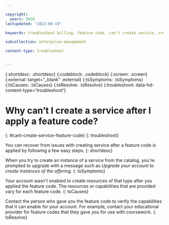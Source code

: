 ```yaml
---

copyright:
  years: 2020
lastupdated: "2022-08-19"

keywords: troubleshoot billing, feature code, can't create service, create service, lite account, trial account

subcollection: enterprise-management

content-type: troubleshoot


---
```


{:shortdesc: .shortdesc}
{:codeblock: .codeblock}
{:screen: .screen}
{:external: target="_blank" .external}
{:tsSymptoms: .tsSymptoms}
{:tsCauses: .tsCauses}
{:tsResolve: .tsResolve}
{:troubleshoot: data-hd-content-type='troubleshoot'}

# Why can’t I create a service after I apply a feature code?
{: #cant-create-service-feature-code}
{: troubleshoot}

You can recover from issues with creating service after a feature code is applied by following a few easy steps.
{: shortdesc}

When you try to create an instance of a service from the catalog, you're prompted to upgrade with a message such as *Upgrade your account to create instances of the offering.*
{: tsSymptoms}

Your account wasn't enabled to create resources of that type after you applied the feature code. The resources or capabilities that are provided vary for each feature code.
{: tsCauses}

Contact the person who gave you the feature code to verify the capabilities that it can enable for your account. For example, contact your educational provider for feature codes that they gave you for use with coursework. 
{: tsResolve}
